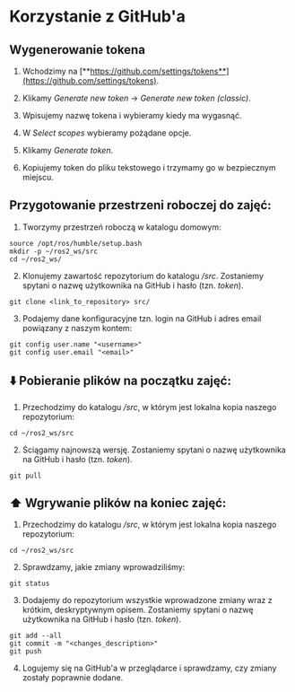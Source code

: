 # Korzystanie z GitHub'a

## Wygenerowanie tokena

1. Wchodzimy na [**https://github.com/settings/tokens**](https://github.com/settings/tokens).

2. Klikamy *Generate new token* -> *Generate new token (classic)*.

3. Wpisujemy nazwę tokena i wybieramy kiedy ma wygasnąć.

4. W *Select scopes* wybieramy pożądane opcje.

5. Klikamy *Generate token*.

6. Kopiujemy token do pliku tekstowego i trzymamy go w bezpiecznym miejscu.

## Przygotowanie przestrzeni roboczej do zajęć:
1. Tworzymy przestrzeń roboczą w katalogu domowym:
```
source /opt/ros/humble/setup.bash
mkdir -p ~/ros2_ws/src
cd ~/ros2_ws/
```
2. Klonujemy zawartość repozytorium do katalogu _/src_. Zostaniemy spytani o nazwę użytkownika na GitHub i hasło (tzn. _token_). 
```
git clone <link_to_repository> src/
```
3. Podajemy dane konfiguracyjne tzn. login na GitHub i adres email powiązany z naszym kontem:
```
git config user.name "<username>"
git config user.email "<email>"
```

## :arrow_down: Pobieranie plików na początku zajęć:
1. Przechodzimy do katalogu _/src_, w którym jest lokalna kopia naszego repozytorium:
```
cd ~/ros2_ws/src
```
2. Ściągamy najnowszą wersję. Zostaniemy spytani o nazwę użytkownika na GitHub i hasło (tzn. _token_).
```
git pull
```

## :arrow_up: Wgrywanie plików na koniec zajęć:
1. Przechodzimy do katalogu _/src_, w którym jest lokalna kopia naszego repozytorium:
```
cd ~/ros2_ws/src
```
2. Sprawdzamy, jakie zmiany wprowadziliśmy: 
```
git status
```
3. Dodajemy do repozytorium wszystkie wprowadzone zmiany wraz z krótkim, deskryptywnym opisem. Zostaniemy spytani o nazwę użytkownika na GitHub i hasło (tzn. _token_). 
```
git add --all
git commit -m "<changes_description>"
git push
```
4. Logujemy się na GitHub'a w przeglądarce i sprawdzamy, czy zmiany zostały poprawnie dodane.
